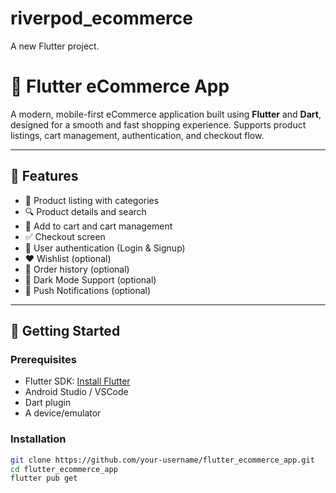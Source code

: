 # riverpod_ecommerce

A new Flutter project.

# 🛒 Flutter eCommerce App

A modern, mobile-first eCommerce application built using **Flutter** and **Dart**, designed for a smooth and fast shopping experience. Supports product listings, cart management, authentication, and checkout flow.

---

## 📱 Features

- 🏬 Product listing with categories
- 🔍 Product details and search
- 🛒 Add to cart and cart management
- ✅ Checkout screen
- 👤 User authentication (Login & Signup)
- ❤️ Wishlist (optional)
- 🧾 Order history (optional)
- 🌙 Dark Mode Support (optional)
- 🔔 Push Notifications (optional)

---

## 🚀 Getting Started

### Prerequisites

- Flutter SDK: [Install Flutter](https://flutter.dev/docs/get-started/install)
- Android Studio / VSCode
- Dart plugin
- A device/emulator

### Installation

```bash
git clone https://github.com/your-username/flutter_ecommerce_app.git
cd flutter_ecommerce_app
flutter pub get
```
